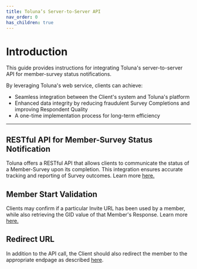 ```yaml
---
title: Toluna’s Server-to-Server API
nav_order: 0
has_children: true
---
```


# Introduction

This guide provides instructions for integrating Toluna's server-to-server API for member-survey status notifications. 

By leveraging Toluna's web service, clients can achieve:

- Seamless integration between the Client's system and Toluna's platform
- Enhanced data integrity by reducing fraudulent Survey Completions and improving Respondent Quality
- A one-time implementation process for long-term efficiency



---

## RESTful API for Member-Survey Status Notification

Toluna offers a RESTful API that allows clients to communicate the status of a Member-Survey upon its completion. This integration ensures accurate tracking and reporting of Survey outcomes. Learn more [here.](/s2sClientRedirectGuide/server-to-server/memberSurveyStatus.html)

## Member Start Validation

Clients may confirm if a particular Invite URL has been used by a member, while also retrieving the GID value of that Member's Response. Learn more [here.](/s2sClientRedirectGuide/server-to-server/memberStartValidation.html)

## Redirect URL

In addition to the API call, the Client should also redirect the member to the appropriate endpage as described [here](/s2sClientRedirectGuide/server-to-server/redirectingMember.html).



